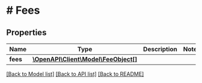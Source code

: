 # # Fees

## Properties

Name | Type | Description | Notes
------------ | ------------- | ------------- | -------------
**fees** | [**\OpenAPI\Client\Model\FeeObject[]**](FeeObject.md) |  |

[[Back to Model list]](../../README.md#models) [[Back to API list]](../../README.md#endpoints) [[Back to README]](../../README.md)
